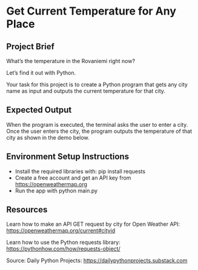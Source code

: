 # Get Current Temperature for Any Place

## Project Brief
What’s the temperature in the Rovaniemi right now?

Let’s find it out with Python.

Your task for this project is to create a Python program that gets any city name as input and outputs the current temperature for that city.


## Expected Output
When the program is executed, the terminal asks the user to enter a city. Once the user enters the city, the program outputs the temperature of that city as shown in the demo below.


## Environment Setup Instructions
* Install the required libraries with: pip install requests
* Create a free account and get an API key from https://openweathermap.org
* Run the app with python main.py

## Resources
Learn how to make an API GET request by city for Open Weather API:
https://openweathermap.org/current#cityid

Learn how to use the Python requests library:
https://pythonhow.com/how/requests-object/

Source:  Daily Python Projects:  https://dailypythonprojects.substack.com